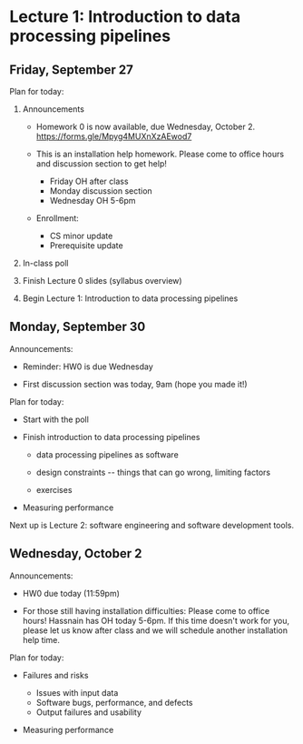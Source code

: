 # Lecture 1: Introduction to data processing pipelines

## Friday, September 27

Plan for today:

1. Announcements

    - Homework 0 is now available, due Wednesday, October 2.
    https://forms.gle/Mpyg4MUXnXzAEwod7

    - This is an installation help homework. Please come to office hours and
      discussion section to get help!
      + Friday OH after class
      + Monday discussion section
      + Wednesday OH 5-6pm

    - Enrollment:
      + CS minor update
      + Prerequisite update

2. In-class poll

3. Finish Lecture 0 slides (syllabus overview)

4. Begin Lecture 1: Introduction to data processing pipelines

## Monday, September 30

Announcements:

- Reminder: HW0 is due Wednesday

- First discussion section was today, 9am (hope you made it!)

Plan for today:

- Start with the poll

- Finish introduction to data processing pipelines

    + data processing pipelines as software

    + design constraints -- things that can go wrong, limiting factors

    + exercises

- Measuring performance

Next up is Lecture 2: software engineering and software development tools.

## Wednesday, October 2

Announcements:

- HW0 due today (11:59pm)

- For those still having installation difficulties:
  Please come to office hours! Hassnain has OH today 5-6pm.
  If this time doesn't work for you, please let us know after class and we will schedule another installation help time.

Plan for today:

- Failures and risks

  + Issues with input data
  + Software bugs, performance, and defects
  + Output failures and usability

- Measuring performance
